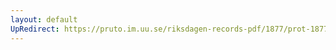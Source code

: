 ```yaml
---
layout: default
UpRedirect: https://pruto.im.uu.se/riksdagen-records-pdf/1877/prot-1877--fk--001.pdf
---
```

